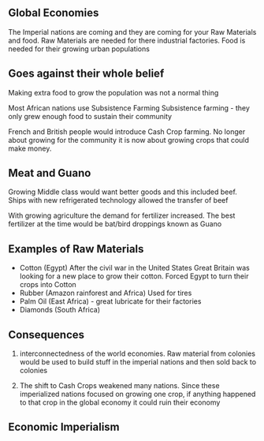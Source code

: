 ## Global Economies
The Imperial nations are coming and they are coming for your Raw Materials and food. Raw Materials are needed for there industrial factories. Food is needed for their growing urban populations 

## Goes against their whole belief 
Making extra food to grow the population was not a normal thing 

Most African nations use Subsistence Farming 
Subsistence farming - they only grew enough food to sustain their community 

French and British people would introduce Cash Crop farming. No longer about growing for the community it is now about growing crops that could make money.

## Meat and Guano
Growing Middle class would want better goods and this included beef. Ships with new refrigerated technology allowed the transfer of beef

With growing agriculture the demand for fertilizer increased. The best fertilizer at the time would be bat/bird droppings known as Guano 

## Examples of Raw Materials 
- Cotton (Egypt) After the civil war in the United States Great Britain was looking for a new place to grow their cotton. Forced Egypt to turn their crops into Cotton 
- Rubber (Amazon rainforest and Africa) Used for tires
- Palm Oil (East Africa) -  great lubricate for their factories 
- Diamonds (South Africa)

## Consequences 
1. interconnectedness of the world economies. Raw material from colonies would be used to build stuff in the imperial nations and then sold back to colonies 

2. The shift to Cash Crops weakened many nations. Since these imperialized nations focused on growing one crop, if anything happened to that crop in the global economy it could ruin their economy 

## Economic Imperialism 

